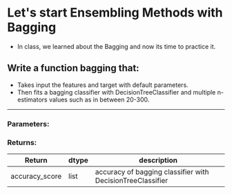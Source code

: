 # Let's start Ensembling Methods with Bagging

- In class, we learned about the Bagging and now its time to practice it.

## Write a function bagging that:

- Takes input the features and target with default parameters.
- Then fits a bagging classifier with DecisionTreeClassifier and multiple n-estimators values such as in between 20-300.
***

### Parameters:




### Returns:

| Return | dtype | description |
| --- | --- | --- |
| accuracy_score | list | accuracy of bagging classifier with DecisionTreeClassifier  |
